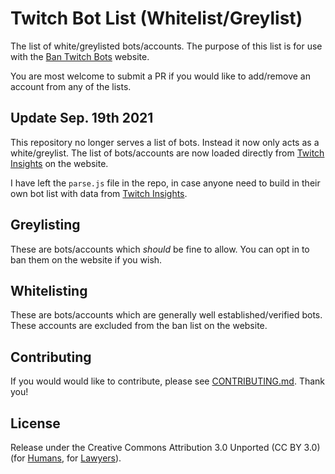 # Twitch Bot List (Whitelist/Greylist)

The list of white/greylisted bots/accounts. The purpose of this list is for use with the [Ban Twitch Bots](https://ban-twitch-bots.sirmre.com/) website.

You are most welcome to submit a PR if you would like to add/remove an account from any of the lists.

## Update Sep. 19th 2021

This repository no longer serves a list of bots. Instead it now only acts as a white/greylist. The list of bots/accounts are now loaded directly from [Twitch Insights](https://twitchinsights.net/bots) on the website.

I have left the `parse.js` file in the repo, in case anyone need to build in their own bot list with data from [Twitch Insights](https://twitchinsights.net/bots).

## Greylisting

These are bots/accounts which *should* be fine to allow. You can opt in to ban them on the website if you wish.

## Whitelisting

These are bots/accounts which are generally well established/verified bots. These accounts are excluded from the ban list on the website.

## Contributing

If you would would like to contribute, please see [CONTRIBUTING.md](https://github.com/MrEliasen/twitch-bot-list/blob/master/.github/CONTRIBUTING.md). Thank you!

## License

Release under the Creative Commons Attribution 3.0 Unported (CC BY 3.0) (for [Humans](https://creativecommons.org/licenses/by/3.0/), for [Lawyers](https://github.com/MrEliasen/twitch-bot-list/blob/master/LICENSE.md)).
